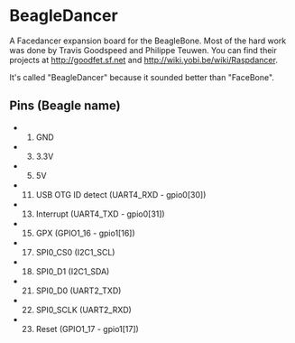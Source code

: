 BeagleDancer
============

A Facedancer expansion board for the BeagleBone.  Most of the hard work was
done by Travis Goodspeed and Philippe Teuwen.  You can find their projects at
http://goodfet.sf.net and http://wiki.yobi.be/wiki/Raspdancer.

It's called "BeagleDancer" because it sounded better than "FaceBone".

Pins (Beagle name)
------------------
- 1) GND
- 3) 3.3V
- 5) 5V
- 11) USB OTG ID detect (UART4_RXD - gpio0[30])
- 13) Interrupt (UART4_TXD - gpio0[31])
- 15) GPX (GPIO1_16 - gpio1[16])
- 17) SPI0_CS0 (I2C1_SCL)
- 18) SPI0_D1 (I2C1_SDA)
- 21) SPI0_D0 (UART2_TXD)
- 22) SPI0_SCLK (UART2_RXD)
- 23) Reset (GPIO1_17 - gpio1[17])

